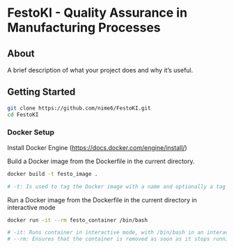 # FestoKI - Quality Assurance in Manufacturing Processes


## About
A brief description of what your project does and why it’s useful.

## Getting Started

```bash
git clone https://github.com/nime6/FestoKI.git
cd FestoKI
```

### Docker Setup

Install Docker Engine (https://docs.docker.com/engine/install/)

Build a Docker image  from the Dockerfile in the current directory.

```bash
docker build -t festo_image .

# -t: Is used to tag the Docker image with a name and optionally a tag in the format name:tag
```

Run a Docker image  from the Dockerfile in the current directory in interactive mode

```bash
docker run -it --rm festo_container /bin/bash

# -it: Runs container in interactive mode, with /bin/bash in an interactive shell
# --rm: Ensures that the container is removed as soon as it stops running.
```



